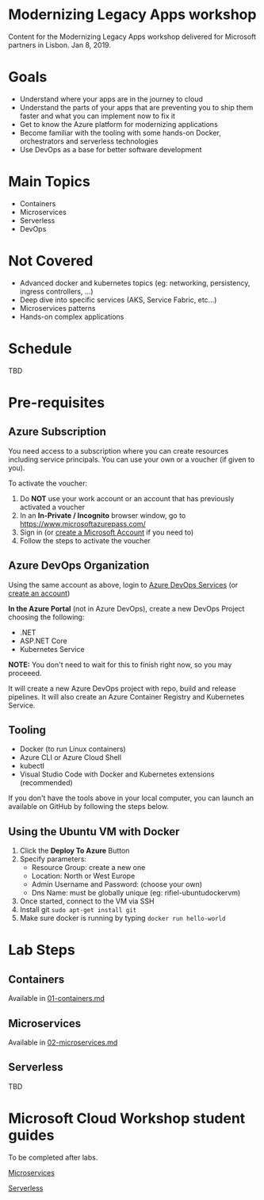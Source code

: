# Modernizing Legacy Apps workshop
Content for the Modernizing Legacy Apps workshop delivered for Microsoft partners in Lisbon. Jan 8, 2019.

# Goals

- Understand where your apps are in the journey to cloud
- Understand the parts of your apps that are preventing you to ship them faster and what you can implement now to fix it
- Get to know the Azure platform for modernizing applications
- Become familiar with the tooling with some hands-on Docker, orchestrators and serverless technologies
- Use DevOps as a base for better software development

# Main Topics
- Containers
- Microservices
- Serverless
- DevOps

# Not Covered

- Advanced docker and kubernetes topics (eg: networking, persistency, ingress controllers, ...)
- Deep dive into specific services (AKS, Service Fabric, etc...)
- Microservices patterns
- Hands-on complex applications

# Schedule

TBD

# Pre-requisites

## Azure Subscription

You need access to a subscription where you can create resources including service principals. You can use your own or a voucher (if given to you).

To activate the voucher:

1. Do **NOT** use your work account or an account that has previously activated a voucher
2. In an **In-Private / Incognito** browser window, go to <https://www.microsoftazurepass.com/>  
3. Sign in (or [create a Microsoft Account](https://account.microsoft.com/account?lang=en-us) if you need to)
4. Follow the steps to activate the voucher

## Azure DevOps Organization 

Using the same account as above, login to [Azure DevOps Services](https://azure.microsoft.com/en-us/services/devops/) (or [create an account](https://azure.microsoft.com/en-us/services/devops/))

**In the Azure Portal** (not in Azure DevOps), create a new DevOps Project choosing the following:

- .NET
- ASP.NET Core
- Kubernetes Service

**NOTE:** You don't need to wait for this to finish right now, so you may proceeed.

It will create a new Azure DevOps project with repo, build and release pipelines. It will also create an Azure Container Registry and Kubernetes Service. 

## Tooling

* Docker (to run Linux containers)
* Azure CLI or Azure Cloud Shell
* kubectl 
* Visual Studio Code with Docker and Kubernetes extensions (recommended)

If you don't have the tools above in your local computer, you can launch an available on GitHub by following the steps below.

## Using the Ubuntu VM with Docker

1. Click the **Deploy To Azure** Button
2. Specify parameters:
    - Resource Group: create a new one
    - Location: North or West Europe
    - Admin Username and Password: (choose your own)
    - Dns Name: must be globally unique (eg: rifiel-ubuntudockervm)
3. Once started, connect to the VM via SSH
4. Install git `sudo apt-get install git`
5. Make sure docker is running by typing `docker run hello-world`

# Lab Steps

## Containers

Available in [01-containers.md](01-containers.md)

## Microservices

Available in [02-microservices.md](02-microservices)

## Serverless

TBD

# Microsoft Cloud Workshop student guides

To be completed after labs.

[Microservices](https://github.com/Microsoft/MCW-Microservices-architecture/blob/master/Whiteboard%20design%20session/WDS%20student%20guide%20-%20Microservices%20architecture.md) 

[Serverless](https://github.com/Microsoft/MCW-Serverless-architecture/blob/master/Whiteboard%20design%20session/WDS%20student%20guide%20-%20Serverless%20architecture.md)
